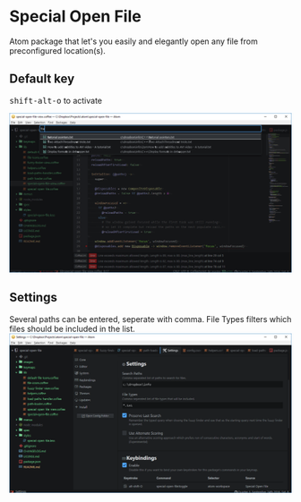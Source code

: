 # Special Open File

Atom package that let's you easily and elegantly open any file from preconfigured location(s).

## Default key
<kbd>shift-alt-o</kbd> to activate

![A screenshot of your package](https://raw.githubusercontent.com/leifmariposa/special-open-file/master/images/screenshot.png)

## Settings
Several paths can be entered, seperate with comma.
File Types filters which files should be included in the list.
![Settings](https://raw.githubusercontent.com/leifmariposa/special-open-file/master/images/settings.png)
